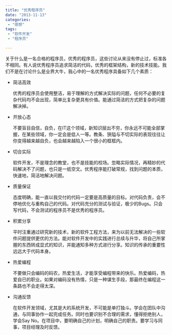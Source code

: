 ```yaml
---
title: "优秀程序员"
date: "2013-11-13"
categories:
 - "感想"
tags:
 - "软件开发"
 - "程序员"

---
```


关于什么是一名合格的程序员，优秀的程序员，这些讨论从来没有停止过，标准各不相同。有人说优秀程序员追求简洁的代码，优秀的框架结构，新的技术技能。我们不是在讨论什么是业界大牛，我心中的一名优秀程序具备如下几个素质：

  * 简洁高效

     优秀的程序员会使用整洁，易于理解的方式解决实际的问题，任何不必要的复杂代码均不会出现，简单比复杂更具有价值。能通过简洁的方式把复杂的问题解决掉。

  * 开放心态

     不要盲目自信，自负，在IT这个领域，新知识层出不穷，你永远不可能全部掌握，在某些领域，你一定会是低人一等。教条、狭隘与不切实际的表现往往让你变得越来越自负，也会越来越陷入一个很小的框框内。

  * 切合实际

     软件开发，不是理念的教堂，也不是技能的校场。忽略实际情况，再精妙的代码解决不了问题，也只是一纸空文。优秀程序能打破常规，找到问题的本质，快速地，简洁地解决问题。

  * 质量保证

    态度明确，能一直以我交付的代码一定要是高质量的目标。对代码负责，会不停地优化与重构自己的代码。对代码充分的测试与验证，极少的Bugs。只会写代码，不会测试的程序员不是优秀的程序员。

  * 积累分享

    平时注重通过研究新的技术，新的软件工程方法，来为以前无法解决的一些软件问题提供更优的方法。能对软件开发中的实践进行总续与升华，将自己所掌握的东西转成显式的知识，并能通知多种方式进行分享。知识的传承的重要性远远大于代码本身。

  * 热爱编程

    不要做只会编码的码农，热爱生活，才能享受编程带来的快乐。热爱编码，热爱自已的职业。如果对编码没有热情，只是一种谋生手段，那最终在编程这一条路也不会走得太深。

  * 沟通反馈

    在软件开发领域，尤其是大的系统开发，不可能是单打独斗。学会在团队中沟通，与同事协作一起完成任务。同时也要识别不合理的需求，懂得拒绝别人，学会Say No。在项目中，要明确自己的计划，明确自己的职责。要学习与同事，项目经理及时反馈。
